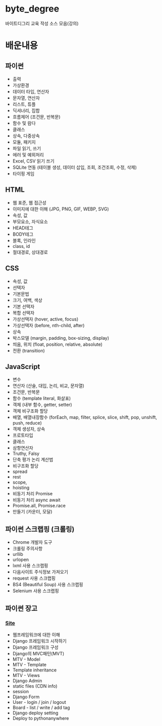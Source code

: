 # byte_degree
바이트디그리 교육 작성 소스 모음(강의)

# 배운내용

## 파이썬
- 출력
- 가상환경
- 데이터 타입, 연산자
- 문자열, 연산자
- 리스트, 튜플
- 딕셔너리, 집합
- 흐름제어 (조건문, 반복문)
- 함수 및 람다
- 클래스
- 상속, 다중상속
- 모듈, 패키지
- 파일 읽기, 쓰기
- 에러 및 예외처리
- Excel, CSV 읽기 쓰기
- SQLite 연동 (테이블 생성, 데이터 삽입, 조회, 조건조회, 수정, 삭제)
- 타이핑 게임

## HTML
- 웹 표준, 웹 접근성
- 이미지에 대한 이해 (JPG, PNG, GIF, WEBP, SVG)
- 속성, 값
- 부모요소, 자식요소
- HEAD테그
- BODY테그
- 블록, 인라인
- class, id
- 절대경로, 상대경로

## CSS
- 속성, 값
- 선택자
- 기본문법
- 크기, 여백, 색상
- 기본 선택자
- 복합 선택자
- 가상선택자 (hover, active, focus)
- 가상선택자 (before, nth-child, after)
- 상속
- 박스모델 (margin, padding, box-sizing, display)
- 띄움, 위치 (float, position, relative, absolute)
- 전환 (transition)

## JavaScript
- 변수
- 연산자 (산술, 대입, 논리, 비교, 문자열)
- 조건문, 반복문
- 함수 (template literal, 화살표)
- 객체 (내부 함수, getter, setter)
- 객체 비구조화 할당
- 배열, 배열내장함수 (forEach, map, filter, splice, slice, shift, pop, unshift, push, reduce)
- 객체 생성자, 상속
- 프로토타입
- 클래스
- 삼항연산자
- Truthy, Falsy
- 단축 평가 논리 계산법
- 비구조화 할당
- spread
- rest
- scope,
- hoisting
- 비동기 처리 Promise
- 비동기 처리 async await
- Promise.all, Promise.race
- 만들기 (카운터, 모달)

## 파이썬 스크랩핑 (크롤링)
- Chrome 개발자 도구
- 크롤링 주의사항
- urllib
- urlopen
- lxml 사용 스크랩핑
- 다음사이트 주식정보 가져오기
- request 사용 스크랩핑
- BS4 (Beautiful Soup) 사용 스크랩핑
- Selenium 사용 스크랩핑

## 파이썬 장고
### [Site](http://hayeong.pythonanywhere.com/)
- 웹프레임워크에 대한 이해
- Django 프레임워크 시작하기
- Django 프레임워크 구성
- Django의 MVC패턴(MVT)
- MTV - Model
- MTV - Template
- Template inheritance
- MTV - Views
- Django Admin
- static files (CDN info)
- session
- Django Form
- User - login / join / logout
- Board - list / write / add tag
- Django deploy setting
- Deploy to pythonanywhere
